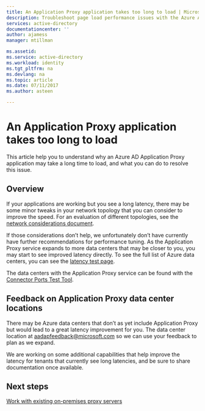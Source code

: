 ```yaml
---
title: An Application Proxy application takes too long to load | Microsoft Docs
description: Troubleshoot page load performance issues with the Azure AD Application Proxy
services: active-directory
documentationcenter: ''
author: ajamess
manager: mtillman

ms.assetid: 
ms.service: active-directory
ms.workload: identity
ms.tgt_pltfrm: na
ms.devlang: na
ms.topic: article
ms.date: 07/11/2017
ms.author: asteen

---
```


# An Application Proxy application takes too long to load

This article help you to understand why an Azure AD Application Proxy application may take a long time to load, and what you can do to resolve this issue.

## Overview
If your applications are working but you see a long latency, there may be some minor tweaks in your network topology that you can consider to improve the speed. For an evaluation of different topologies, see the [network considerations document](application-proxy-network-topology-considerations.md).

If those considerations don’t help, we unfortunately don’t have currently have further recommendations for performance tuning. As the Application Proxy service expands to more data centers that may be closer to you, you may start to see improved latency directly. To see the full list of Azure data centers, you can see the [latency test page](http://www.azurespeed.com/Azure/Latency). 

The data centers with the Application Proxy service can be found with the [Connector Ports Test Tool](https://aadap-portcheck.connectorporttest.msappproxy.net/). 

## Feedback on Application Proxy data center locations 
There may be Azure data centers that don’t as yet include Application Proxy but would lead to a great latency improvement for you. The data center location at <aadapfeedback@microsoft.com> so we can use your feedback to plan as we expand.

We are working on some additional capabilities that help improve the latency for tenants that currently see long latencies, and be sure to share documentation once available.

## Next steps
[Work with existing on-premises proxy servers](application-proxy-working-with-proxy-servers.md)

